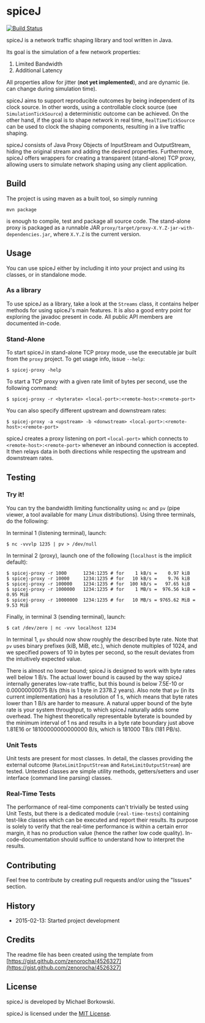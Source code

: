 # spiceJ

[![Build Status](https://travis-ci.org/michael-borkowski/spiceJ.svg?branch=master)](https://travis-ci.org/michael-borkowski/spiceJ)

spiceJ is a network traffic shaping library and tool written in Java.

Its goal is the simulation of a few network properties:

1. Limited Bandwidth
1. Additional Latency

All properties allow for jitter (**not yet implemented**), and are dynamic (ie. can change during simulation time).

spiceJ aims to support reproducible outcomes by being independent of its clock source. In other words, using a controllable clock source (see `SimulationTickSource`) a deterministic outcome can be achieved. On the other hand, if the goal is to shape network in real time, `RealTimeTickSource` can be used to clock the shaping components, resulting in a live traffic shaping.

spiceJ consists of Java Proxy Objects of InputStream and OutputStream, hiding the original stream and adding the desired properties. Furthermore, spiceJ offers wrappers for creating a transparent (stand-alone) TCP proxy, allowing users to simulate network shaping using any client application.

## Build

The project is using maven as a built tool, so simply running

    mvn package

is enough to compile, test and package all source code. The stand-alone proxy is packaged as a runnable JAR `proxy/target/proxy-X.Y.Z-jar-with-dependencies.jar`, where `X.Y.Z` is the current version.

## Usage

You can use spiceJ either by including it into your project and using its classes, or in standalone mode.

### As a library

To use spiceJ as a library, take a look at the `Streams` class, it contains helper methods for using spiceJ's main features. It is also a good entry point for exploring the javadoc present in code. All public API members are documented in-code.

### Stand-Alone 

To start spiceJ in stand-alone TCP proxy mode, use the executable jar built from the `proxy` project. To get usage info, issue `--help`:

    $ spicej-proxy -help

To start a TCP proxy with a given rate limit of bytes per second, use the following command:

    $ spicej-proxy -r <byterate> <local-port>:<remote-host>:<remote-port>

You can also specify different upstream and downstream rates:

    $ spicej-proxy -a <upstream> -b <donwstream> <local-port>:<remote-host>:<remote-port>

spiceJ creates a proxy listening on port `<local-port>` which connects to `<remote-host>:<remote-port>` whenever an inbound connection is accepted. It then relays data in both directions while respecting the upstream and downstream rates.

## Testing

### Try it!

You can try the bandwidth limiting functionality using `nc` and `pv` (pipe viewer, a tool available for many Linux distributions). Using three terminals, do the following:

In terminal 1 (listening terminal), launch:

    $ nc -vvvlp 1235 | pv > /dev/null

In terminal 2 (proxy), launch one of the following (`localhost` is the implicit default):

    $ spicej-proxy -r 1000      1234:1235 # for    1 kB/s =    0.97 kiB
    $ spicej-proxy -r 10000     1234:1235 # for   10 kB/s =    9.76 kiB
    $ spicej-proxy -r 100000    1234:1235 # for  100 kB/s =   97.65 kiB
    $ spicej-proxy -r 1000000   1234:1235 # for    1 MB/s =  976.56 kiB = 0.95 MiB 
    $ spicej-proxy -r 10000000  1234:1235 # for   10 MB/s = 9765.62 MiB = 9.53 MiB

Finally, in terminal 3 (sending terminal), launch:

    $ cat /dev/zero | nc -vvv localhost 1234

In terminal 1, `pv` should now show roughly the described byte rate. Note that `pv` uses binary prefixes (kiB, MiB, etc.), which denote multiples of 1024, and we specified powers of 10 in bytes per second, so the result deviates from the intuitively expected value.

There is almost no lower bound; spiceJ is designed to work with byte rates well below 1 B/s. The actual lower bound is caused by the way spiceJ internally generates low-rate traffic, but this bound is below 7.5E-10 or 0.00000000075 B/s (this is 1 byte in 2378.2 years). Also note that `pv` (in its current implementation) has a resolution of 1 s, which means that byte rates lower than 1 B/s are harder to measure. A natural upper bound of the byte rate is your system throughput, to which spiceJ naturally adds some overhead. The highest theoretically representable byterate is bounded by the minimum interval of 1 ns and results in a byte rate boundary just above 1.81E16 or 18100000000000000 B/s, which is 181000 TB/s (181 PB/s).

### Unit Tests

Unit tests are present for most classes. In detail, the classes providing the external outcome (`RateLimitInputStream` and `RateLimitOutputStream`) are tested. Untested classes are simple utility methods, getters/setters and user interface (command line parsing) classes.

### Real-Time Tests

The performance of real-time components can't trivially be tested using Unit Tests, but there is a dedicated module (`real-time-tests`) containing test-like classes which can be executed and report their results. Its purpose is solely to verify that the real-time performance is within a certain error margin, it has no production value (hence the rather low code quality). In-code-documentation should suffice to understand how to interpret the results.

## Contributing

Feel free to contribute by creating pull requests and/or using the "Issues" section.

## History

- 2015-02-13: Started project development

## Credits

The readme file has been created using the template from [https://gist.github.com/zenorocha/4526327](https://gist.github.com/zenorocha/4526327)

## License

spiceJ is developed by Michael Borkowski.

spiceJ is licensed under the [MIT License](http://opensource.org/licenses/MIT).

